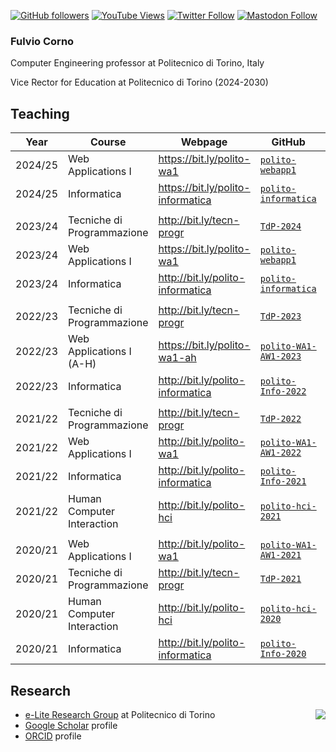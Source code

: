 [![GitHub followers](https://img.shields.io/github/followers/fulcorno?style=social)](https://github.com/fulcorno)
[![YouTube Views](https://img.shields.io/youtube/channel/views/UCq4WiUOGhpPtVDOznAr8rcQ?style=social)](https://www.youtube.com/channel/UCq4WiUOGhpPtVDOznAr8rcQ)
[![Twitter Follow](https://img.shields.io/twitter/follow/fulcorno?style=social)](https://twitter.com/fulcorno)
[![Mastodon Follow](https://img.shields.io/mastodon/follow/109292238002478110?domain=https%3A%2F%2Fmastodon.uno&style=social)](https://mastodon.uno/@fulcorno)

### Fulvio Corno
Computer Engineering professor at Politecnico di Torino, Italy

Vice Rector for Education at Politecnico di Torino (2024-2030)

## Teaching

| Year | Course | Webpage | GitHub | YouTube |
|------|------|------|------|------|
| 2024/25 | Web Applications I | https://bit.ly/polito-wa1 | [`polito-webapp1`](https://github.com/polito-webapp1) |  |
| 2024/25 | Informatica | https://bit.ly/polito-informatica | [`polito-informatica`](https://github.com/polito-informatica/) | |
||||||
| 2023/24 | Tecniche di Programmazione | http://bit.ly/tecn-progr | [`TdP-2024`](https://github.com/TdP-2024) | [Lectures playlist](https://youtube.com/playlist?list=PLqRTLlwsxDL9MLIhL4z0Has1BVcGO4krI&si=h2MngIj4YOMzfq9L) |
| 2023/24 | Web Applications I | https://bit.ly/polito-wa1 | [`polito-webapp1`](https://github.com/polito-webapp1) | [Lectures playlist](https://youtube.com/playlist?list=PLqRTLlwsxDL9lcLij9lXLxTGQHhKIgSFt&si=33vRXLA7EU0RqcDi) |
| 2023/24 | Informatica | http://bit.ly/polito-informatica | [`polito-informatica`](https://github.com/polito-informatica/) | [Lectures playlist](https://www.youtube.com/playlist?list=PLqRTLlwsxDL_RNaOl9PPAVavu8p6j4iQZ) |
||||||
| 2022/23 | Tecniche di Programmazione | http://bit.ly/tecn-progr | [`TdP-2023`](https://github.com/TdP-2023/) | [Lectures playlist](https://youtube.com/playlist?list=PLqRTLlwsxDL9ClNsiXVXH3vpgcpBSWK7U) |
| 2022/23 | Web Applications I (A-H) | https://bit.ly/polito-wa1-ah | [`polito-WA1-AW1-2023`](https://github.com/polito-WA1-AW1-2023) | [Lectures playlist](https://youtube.com/playlist?list=PLqRTLlwsxDL8WgeiSZVJzjEr1f9aHy2gz) |
| 2022/23 | Informatica | http://bit.ly/polito-informatica | [`polito-Info-2022`](https://github.com/polito-info-2022/) | [Lectures playlist](https://youtube.com/playlist?list=PLqRTLlwsxDL-yRy3U34aImItjkWhcnSdY) |
||||||
| 2021/22 | Tecniche di Programmazione | http://bit.ly/tecn-progr | [`TdP-2022`](https://github.com/TdP-2022/) | [Lectures playlist](https://youtube.com/playlist?list=PLqRTLlwsxDL-kPjZmrUOqZfk63V6dGQZ7) |
| 2021/22 | Web Applications I | http://bit.ly/polito-wa1 | [`polito-WA1-AW1-2022`](https://github.com/polito-WA1-AW1-2022) | [Lectures playlist](https://youtube.com/playlist?list=PLqRTLlwsxDL8LogzYk6FrGEM20us5Wkzh) |
| 2021/22 | Informatica | http://bit.ly/polito-informatica | [`polito-Info-2021`](https://github.com/polito-info-2021/) | [Lectures playlist](https://youtube.com/playlist?list=PLqRTLlwsxDL_O2e73lHQvJyucwpcMQUnO) |
| 2021/22 | Human Computer Interaction | http://bit.ly/polito-hci | [`polito-hci-2021`](https://github.com/polito-hci-2021) | [Lectures playlist](https://youtube.com/playlist?list=PLs7DWGc_wmwT-1N2vbRkLWrM6LIker9A-) |
||||||
| 2020/21 | Web Applications I | http://bit.ly/polito-wa1 | [`polito-WA1-AW1-2021`](https://github.com/polito-WA1-AW1-2021) | [Lectures playlist](https://www.youtube.com/watch?v=cBS5XPNU3Fc&list=PLqRTLlwsxDL9vSKdXgAm-_LMHl-AoK7ET) |
| 2020/21 | Tecniche di Programmazione | http://bit.ly/tecn-progr | [`TdP-2021`](https://github.com/TdP-2021) | [Lectures playlist](https://www.youtube.com/playlist?list=PLqRTLlwsxDL8_vDc5V_1f7l8JgD8ebnX-) |
| 2020/21 | Human Computer Interaction | http://bit.ly/polito-hci | [`polito-hci-2020`](https://github.com/polito-hci-2020) | [Lectures playlist](https://www.youtube.com/playlist?list=PLs7DWGc_wmwQ7ipQNDCLOhoB2I9PpscpD) |
| 2020/21 | Informatica | http://bit.ly/polito-informatica | [`polito-Info-2020`](https://github.com/polito-Info-2020) | [Lectures playlist](https://www.youtube.com/playlist?list=PLqRTLlwsxDL_IDq7Kj7k46FFwH1QxSZBG) |


## Research

<a href='https://elite.polito.it'><img src='https://elite.polito.it/img/logo_elite.png' align='right'/></a>

- [e-Lite Research Group](https://elite.polito.it) at Politecnico di Torino
- [Google Scholar](https://scholar.google.com/citations?user=UKPu8AMAAAAJ&hl=it&authuser=1) profile
- [ORCID](https://orcid.org/0000-0002-9818-0999) profile
